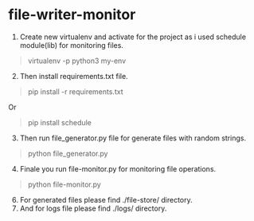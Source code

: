# file-writer-monitor

1. Create new virtualenv and activate for the project as i used schedule module(lib) for monitoring files.

> virtualenv -p python3 my-env

2. Then install requirements.txt file.

> pip install -r requirements.txt

Or
> pip install schedule

3. Then run file_generator.py file for generate files with random strings.

> python file_generator.py

4. Finale you run file-monitor.py for monitoring file operations.

> python file-monitor.py

6. For generated files please find ./file-store/ directory.
7. And for logs file please find ./logs/ directory.
